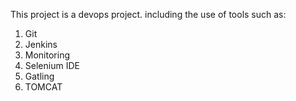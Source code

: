 This project is a devops project.
including the use of tools such as: 
1. Git
2. Jenkins
3. Monitoring
4. Selenium IDE
5. Gatling
6. TOMCAT
